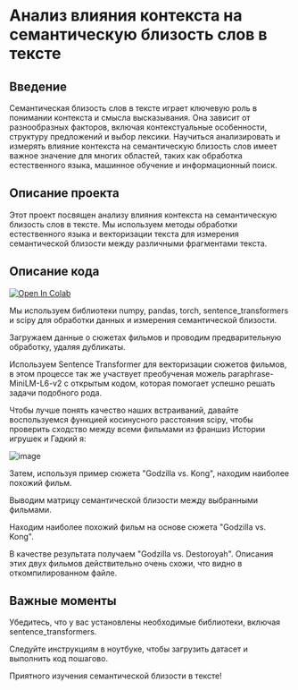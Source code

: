 # Анализ влияния контекста на семантическую близость слов в тексте 

## Введение

Семантическая близость слов в тексте играет ключевую роль в понимании контекста и смысла высказывания. Она зависит от разнообразных факторов, включая контекстуальные особенности, структуру предложений и выбор лексики. Научиться анализировать и измерять влияние контекста на семантическую близость слов имеет важное значение для многих областей, таких как обработка естественного языка, машинное обучение и информационный поиск.

## Описание проекта
Этот проект посвящен анализу влияния контекста на семантическую близость слов в тексте. Мы используем методы обработки естественного языка и векторизации текста для измерения семантической близости между различными фрагментами текста.


## Описание кода

 [![Open In Colab](https://colab.research.google.com/assets/colab-badge.svg)](https://colab.research.google.com/drive/1nuKwTomhXAU-7coN2atu3_uOo9POxnO1)

 
Мы используем библиотеки numpy, pandas, torch, sentence_transformers и scipy для обработки данных и измерения семантической близости.


Загружаем данные о сюжетах фильмов и проводим предварительную обработку, удаляя дубликаты.


Используем Sentence Transformer для векторизации сюжетов фильмов, в этом процессе так же участвует преобученая можель paraphrase-MiniLM-L6-v2 с открытым кодом, которая помогает успешно решать задачи подобного рода.

Чтобы лучше понять качество наших встраиваний, давайте воспользуемся функцией косинусного расстояния scipy, чтобы проверить сходство между всеми фильмами из франшиз Истории игрушек и Гадкий я:

![image](https://github.com/Ludestor/Laba-2/assets/119999440/300d2c7a-7200-4071-997b-090bdce54ccb)

Затем, используя пример сюжета "Godzilla vs. Kong", находим наиболее похожий фильм.


Выводим матрицу семантической близости между выбранными фильмами.


Находим наиболее похожий фильм на основе сюжета "Godzilla vs. Kong".


В качестве результата получаем "Godzilla vs. Destoroyah". Описания этих двух фильмов действительно очень схожи, что видно в откомпилированном файле.


## Важные моменты


Убедитесь, что у вас установлены необходимые библиотеки, включая sentence_transformers.


Следуйте инструкциям в ноутбуке, чтобы загрузить датасет и выполнить код пошагово.


Приятного изучения семантической близости в тексте!


